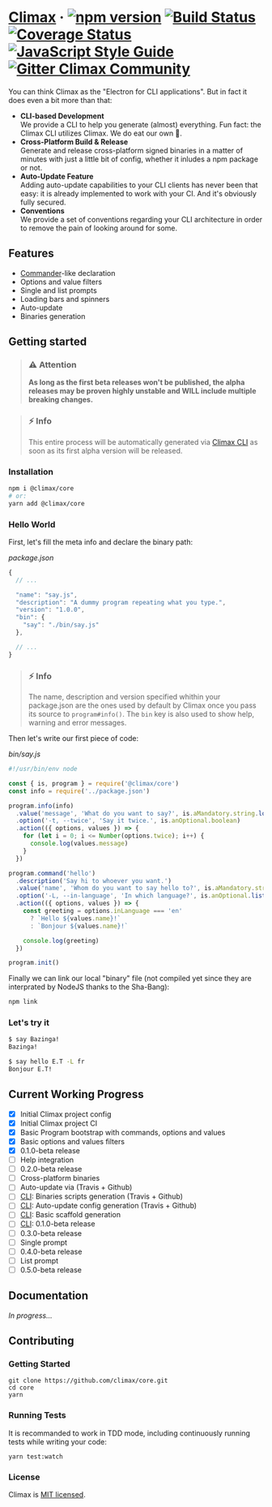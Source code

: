 # [Climax][link-website] &middot; [![npm version][img-npm]][link-npm] [![Build Status][img-travis]][link-travis] [![Coverage Status][img-coveralls]][link-coveralls] [![JavaScript Style Guide][img-styleguide]][link-styleguide] [![Gitter Climax Community][img-gitter]][link-gitter]

You can think Climax as the "Electron for CLI applications". But in fact it does
even a bit more than that:

- **CLI-based Development**<br>
  We provide a CLI to help you generate (almost) everything. Fun fact: the Climax CLI utilizes Climax. We do eat our own
  :hamburger:.<br>
- **Cross-Platform Build & Release**<br>
  Generate and release cross-platform signed binaries in a matter of minutes with just a little bit of config, whether
  it inludes a npm package or not.<br>
- **Auto-Update Feature**<br>
  Adding auto-update capabilities to your CLI clients has never been that easy: it is already implemented to work with
  your CI. And it's obviously fully secured.<br>
- **Conventions**<br>
  We provide a set of conventions regarding your CLI architecture in order to remove the pain of looking around for
  some.

## Features

- [Commander](https://github.com/commander-rb/commander)-like declaration
- Options and value filters
- Single and list prompts
- Loading bars and spinners
- Auto-update
- Binaries generation

## Getting started

> ### :warning: Attention
> **As long as the first beta releases won't be published, the alpha releases may be proven highly unstable and WILL
> include multiple breaking changes.**

> ### :zap: Info
> This entire process will be automatically generated via [Climax CLI][link-cli] as soon as its first alpha version will
> be released.

### Installation

```bash
npm i @climax/core
# or:
yarn add @climax/core
```

### Hello World

First, let's fill the meta info and declare the binary path:

_package.json_

```js
{
  // ...

  "name": "say.js",
  "description": "A dummy program repeating what you type.",
  "version": "1.0.0",
  "bin": {
    "say": "./bin/say.js"
  },

  // ...
}
```

> ### :zap: Info
> The name, description and version specified whithin your package.json are the ones used by default by Climax once you
> pass its source to `program#info()`. The `bin` key is also used to show help, warning and error messages.

Then let's write our first piece of code:

_bin/say.js_

```js
#!/usr/bin/env node

const { is, program } = require('@climax/core')
const info = require('../package.json')

program.info(info)
  .value('message', 'What do you want to say?', is.aMandatory.string.longerThan(0))
  .option('-t, --twice', 'Say it twice.', is.anOptional.boolean)
  .action(({ options, values }) => {
    for (let i = 0; i <= Number(options.twice); i++) {
      console.log(values.message)
    }
  })

program.command('hello')
  .description('Say hi to whoever you want.')
  .value('name', 'Whom do you want to say hello to?', is.aMandatory.string.longerThan(0))
  .option('-L, --in-language', 'In which language?', is.anOptional.list(['en', 'fr']).else('en'))
  .action(({ options, values }) => {
    const greeting = options.inLanguage === 'en'
      ? `Hello ${values.name}!`
      : `Bonjour ${values.name}!`

    console.log(greeting)
  })

program.init()
```

Finally we can link our local "binary" file (not compiled yet since they are interprated by NodeJS thanks to the
Sha-Bang):

```bash
npm link
```

### Let's try it

```bash
$ say Bazinga!
Bazinga!

$ say hello E.T -L fr
Bonjour E.T!
```

## Current Working Progress

- [x] Initial Climax project config
- [x] Initial Climax project CI
- [x] Basic Program bootstrap with commands, options and values
- [x] Basic options and values filters
- [x] 0.1.0-beta release
- [ ] Help integration
- [ ] 0.2.0-beta release
- [ ] Cross-platform binaries
- [ ] Auto-update via (Travis + Github)
- [ ] [CLI][link-cli]: Binaries scripts generation (Travis + Github)
- [ ] [CLI][link-cli]: Auto-update config generation (Travis + Github)
- [ ] [CLI][link-cli]: Basic scaffold generation
- [ ] [CLI][link-cli]: 0.1.0-beta release
- [ ] 0.3.0-beta release
- [ ] Single prompt
- [ ] 0.4.0-beta release
- [ ] List prompt
- [ ] 0.5.0-beta release

## Documentation

_In progress..._

## Contributing

### Getting Started

```
git clone https://github.com/climax/core.git
cd core
yarn
```

### Running Tests

It is recommanded to work in TDD mode, including continuously running tests while writing your code:

```
yarn test:watch
```

### License

Climax is [MIT licensed][link-license].

[img-coveralls]: https://img.shields.io/coveralls/github/climax/core/master?style=flat-square
[img-gitter]: https://img.shields.io/gitter/room/climax/community?style=flat-square
[img-npm]: https://img.shields.io/npm/v/@climax/core?style=flat-square
[img-styleguide]: https://img.shields.io/badge/code_style-airbnb-brightgreen?style=flat-square
[img-travis]: https://img.shields.io/travis/com/climax/core/master?style=flat-square
[link-cli]: https://github.com/climax/cli
[link-coveralls]: https://coveralls.io/github/climax/core
[link-license]: https://github.com/climax/climax/blob/master/LICENSE
[link-npm]: https://www.npmjs.com/package/@climax/core
[link-styleguide]: https://github.com/airbnb/javascript#airbnb-javascript-style-guide-
[link-travis]: https://travis-ci.com/climax/core
[link-website]: https://climaxjs.com
[link-gitter]: https://gitter.im/climax/community
